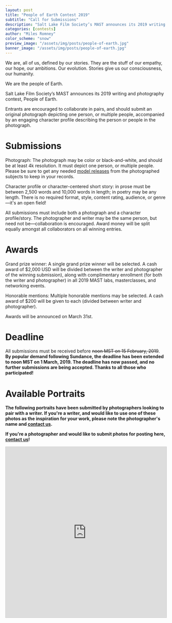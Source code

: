 ```yaml
---
layout: post
title: "People of Earth Contest 2019"
subtitle: "Call for Submissions"
description: "Salt Lake Film Society’s MAST announces its 2019 writing and photography contest, 'People of Earth'."
categories: [contests]
author: "Miles Romney"
color_scheme: "snow"
preview_image: "/assets/img/posts/people-of-earth.jpg"
banner_image: "/assets/img/posts/people-of-earth.jpg"
---
```


We are, all of us, defined by our stories. They are the stuff of our empathy, our hope, our ambitions. Our evolution. Stories give us our consciousness, our humanity.

We are the people of Earth.

Salt Lake Film Society’s MAST announces its 2019 writing and photography contest, People of Earth.

Entrants are encouraged to collaborate in pairs, and should submit an original photograph depicting one person, or multiple people, accompanied by an engaging character profile describing the person or people in the photograph.

# Submissions

Photograph: The photograph may be color or black-and-white, and should be at least 4k resolution. It must depict one person, or multiple people. Please be sure to get any needed <a href="https://www.ppa.com/assets/documents/modelreleasewhitepaper.pdf" target="_NEW">model releases</a> from the photographed subjects to keep in your records.

Character profile or character-centered short story: in prose must be between 2,500 words and 10,000 words in length; in poetry may be any length. There is no required format, style, content rating, audience, or genre—it's an open field!

All submissions must include both a photograph and a character profile/story. The photographer and writer may be the same person, but need not be—collaboration is encouraged. Award money will be split equally amongst all collaborators on all winning entries.

# Awards

Grand prize winner: A single grand prize winner will be selected. A cash award of $2,000 USD will be divided between the writer and photographer of the winning submission), along with complimentary enrollment (for both the writer and photographer) in all 2019 MAST labs, masterclasses, and networking events.

Honorable mentions: Multiple honorable mentions may be selected. A cash award of $200 will be given to each (divided between writer and photographer).

Awards will be announced on March 31st.

# Deadline

All submissions must be received before <strike>noon MST on 15 February, 2019</strike>. <strong>By popular demand following Sundance, the deadline has been extended to noon MST on 1 March, 2019. <strong>The deadline has now passed, and no further submissions are being accepted. Thanks to all those who participated!</strong>

# Available Portraits

The following portraits have been submitted by photographers looking to pair with a writer. If you're a writer, and would like to use one of these photos as the inspiration for your work, please note the photographer's name and <a href="/#contact">contact us</a>.

If you're a photographer and would like to submit photos for posting here, <a href="/#contact">contact us</a>!

<iframe class="airtable-embed" src="https://airtable.com/embed/shrMIzYhxXZrmWDmj?backgroundColor=cyan&viewControls=on" frameborder="0" onmousewheel="" width="100%" height="533" style="background: transparent; border: 1px solid #ccc;"></iframe>